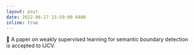 ```yaml
---
layout: post
date: 2022-06-27 15:59:00-0400
inline: true
---
```


📜 A paper on weakly supervised learning for semantic boundary detection is accepted to IJCV.